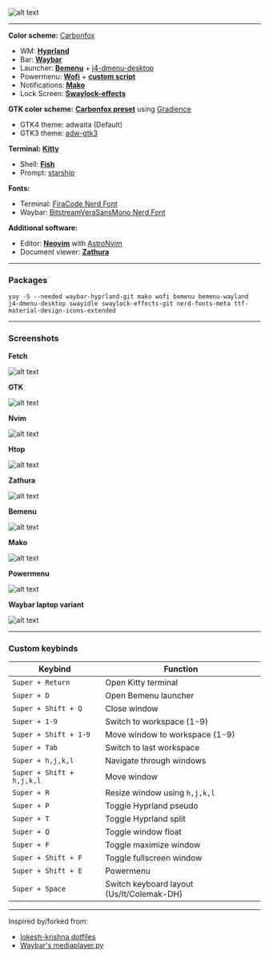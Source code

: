 ![alt text](https://github.com/Zerodya/dotfiles/raw/main/Carbonfox%20Hyprland/screenshots/clean.png)

***
**Color scheme:** [Carbonfox](https://github.com/EdenEast/nightfox.nvim#carbonfox)
- WM: [**Hyprland**](https://github.com/Zerodya/dotfiles/tree/main/Carbonfox%20Hyprland/.config/hypr)
- Bar: [**Waybar**](https://github.com/Zerodya/dotfiles/tree/main/Carbonfox%20Hyprland/.config/waybar)
- Launcher: [**Bemenu**](https://github.com/Zerodya/dotfiles/tree/main/Carbonfox%20Hyprland/.config/bemenu) + [j4-dmenu-desktop](https://github.com/enkore/j4-dmenu-desktop)
- Powermenu: [**Wofi**](https://github.com/Zerodya/dotfiles/tree/main/Carbonfox%20Hyprland/.config/wofi) + [**custom script**](https://github.com/Zerodya/dotfiles/blob/main/Carbonfox%20Hyprland/scripts/wofi-power-menu)
- Notifications: [**Mako**](https://github.com/Zerodya/dotfiles/tree/main/Carbonfox%20Hyprland/.config/mako/carbonfox)
- Lock Screen: [**Swaylock-effects**](https://github.com/Zerodya/dotfiles/blob/main/Carbonfox%20Hyprland/.config/swaylock/config)

**GTK color scheme:** [**Carbonfox preset**](https://github.com/Zerodya/dotfiles/blob/main/Carbonfox%20Hyprland/.config/presets/user/carbonfox.json) using [Gradience](https://github.com/GradienceTeam/Gradience)
- GTK4 theme: adwaita (Default)
- GTK3 theme: [adw-gtk3](https://github.com/lassekongo83/adw-gtk3)

**Terminal:** [**Kitty**](https://github.com/Zerodya/dotfiles/tree/main/Carbonfox%20Hyprland/.config/kitty/carbonfox)
- Shell: [**Fish**](https://github.com/Zerodya/dotfiles/tree/main/Carbonfox%20Hyprland/.config/fish)
- Prompt: [starship](https://starship.rs/)

**Fonts:**
- Terminal: [FiraCode Nerd Font](https://github.com/ryanoasis/nerd-fonts/tree/master/patched-fonts/FiraCode)
- Waybar: [BitstreamVeraSansMono Nerd Font](https://github.com/ryanoasis/nerd-fonts/tree/master/patched-fonts/BitstreamVeraSansMono)

**Additional software:**
- Editor: [**Neovim**](https://github.com/Zerodya/dotfiles/blob/main/Carbonfox%20Hyprland/.config/nvim/lua/user/init.lua) with [AstroNvim](https://github.com/AstroNvim/AstroNvim)
- Document viewer: [**Zathura**](https://github.com/Zerodya/dotfiles/tree/main/Carbonfox%20Hyprland/.config/zathura)

***
### Packages
```
yay -S --needed waybar-hyprland-git mako wofi bemenu bemenu-wayland j4-dmenu-desktop swayidle swaylock-effects-git nerd-fonts-meta ttf-material-design-icons-extended
```

***
### Screenshots

**Fetch**

![alt text](https://github.com/Zerodya/dotfiles/raw/main/Carbonfox%20Hyprland/screenshots/fetch.png)


**GTK**

![alt text](https://github.com/Zerodya/dotfiles/raw/main/Carbonfox%20Hyprland/screenshots/gtk.png)


**Nvim**

![alt text](https://github.com/Zerodya/dotfiles/raw/main/Carbonfox%20Hyprland/screenshots/nvim.png)


**Htop**

![alt text](https://github.com/Zerodya/dotfiles/raw/main/Carbonfox%20Hyprland/screenshots/htop.png)


**Zathura**

![alt text](https://github.com/Zerodya/dotfiles/raw/main/Carbonfox%20Hyprland/screenshots/zathura.png)


**Bemenu**

![alt text](https://github.com/Zerodya/dotfiles/raw/main/Carbonfox%20Hyprland/screenshots/bemenu.png)


**Mako**

![alt text](https://github.com/Zerodya/dotfiles/raw/main/Carbonfox%20Hyprland/screenshots/mako.png)


**Powermenu**

![alt text](https://github.com/Zerodya/dotfiles/raw/main/Carbonfox%20Hyprland/screenshots/powermenu.png)


**Waybar laptop variant**

![alt text](https://github.com/Zerodya/dotfiles/raw/main/Carbonfox%20Hyprland/screenshots/waybar_laptop.png)

***
### Custom keybinds

| Keybind | Function |
| --- | --- |
| `Super + Return` | Open Kitty terminal |
| `Super + D` | Open Bemenu launcher |
| `Super + Shift + Q` | Close window |
| `Super + 1-9` | Switch to workspace (1-9) |
| `Super + Shift + 1-9` | Move window to workspace (1-9) |
| `Super + Tab` | Switch to last workspace |
| `Super + h,j,k,l` | Navigate through windows |
| `Super + Shift + h,j,k,l` | Move window |
| `Super + R` | Resize window using `h,j,k,l` |
| `Super + P` | Toggle Hyprland pseudo |
| `Super + T` | Toggle Hyprland split |
| `Super + Q` | Toggle window float |
| `Super + F` | Toggle maximize window |
| `Super + Shift + F` | Toggle fullscreen window |
| `Super + Shift + E` | Powermenu |
| `Super + Space` | Switch keyboard layout (Us/It/Colemak-DH) |

***
Inspired by/forked from:
- [lokesh-krishna dotfiles](https://github.com/lokesh-krishna/dotfiles/tree/main/catppuccin)
- [Waybar's mediaplayer.py](https://github.com/Alexays/Waybar/blob/master/resources/custom_modules/mediaplayer.py)
